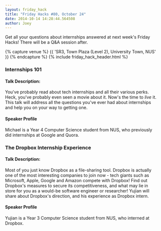 ```yaml
---
layout: friday_hack
title: "Friday Hacks #80, October 24"
date: 2014-10-14 14:28:44.564508
author: Joey
---
```


Get all your questions about internships answered at next week's Friday Hacks! There will be a Q&A session after.

{% capture venue %}
    {{ 'SR3, Town Plaza (Level 2), University Town, NUS' }}
{% endcapture %}
{% include friday_hack_header.html %}

### Internships 101

#### Talk Description:

You've probably read about tech internships and all their various perks. Heck, you've probably even seen a movie about it. Now's the time to _live_ it. This talk will address all the questions you've ever had about internships and help you on your way to getting one.

#### Speaker Profile
Michael is a Year 4 Computer Science student from NUS, who previously did internships at Google and Quora.

### The Dropbox Internship Experience

#### Talk Description:
Most of you just know Dropbox as a file-sharing tool. Dropbox is actually one of the most interesting companies to join now - tech giants such as Microsoft, Apple, Google and Amazon compete with Dropbox! Find out Dropbox's measures to secure its competitiveness, and what may lie in store for you as a would-be software engineer or researcher! Yujian will share about Dropbox's direction, and his experience as Dropbox intern.

#### Speaker Profile
Yujian is a Year 3 Computer Science student from NUS, who interned at Dropbox.